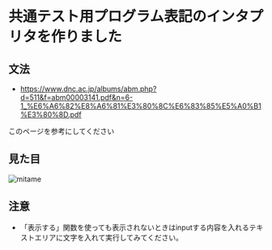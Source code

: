 # 共通テスト用プログラム表記のインタプリタを作りました
## 文法
- https://www.dnc.ac.jp/albums/abm.php?d=511&f=abm00003141.pdf&n=6-1_%E6%A6%82%E8%A6%81%E3%80%8C%E6%83%85%E5%A0%B1%E3%80%8D.pdf

このページを参考にしてください

## 見た目
![mitame](<../../Desktop/スクリーンショット 2024-11-03 19.53.51.png>)

## 注意
- 「表示する」関数を使っても表示されないときはinputする内容を入れるテキストエリアに文字を入れて実行してみてください。